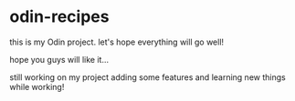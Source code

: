 # odin-recipes
this is my Odin project. 
let's hope everything will go well!

hope you guys will like it...

still working on my project adding some features and learning new things while working!